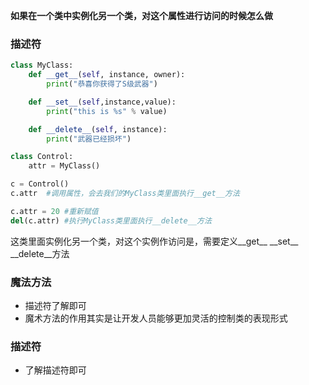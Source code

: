 **如果在一个类中实例化另一个类，对这个属性进行访问的时候怎么做**

### 描述符

```py
class MyClass:
    def __get__(self, instance, owner):
        print("恭喜你获得了S级武器")

    def __set__(self,instance,value):
        print("this is %s" % value)

    def __delete__(self, instance):
        print("武器已经损坏")

class Control:
    attr = MyClass()

c = Control()
c.attr  #调用属性，会去我们的MyClass类里面执行__get__方法

c.attr = 20 #重新赋值
del(c.attr) #执行MyClass类里面执行__delete__方法
```

这类里面实例化另一个类，对这个实例作访问是，需要定义\_\_get\_\_ \_\_set\_\_ \_\_delete\_\_方法

### 魔法方法

* 描述符了解即可
* 魔术方法的作用其实是让开发人员能够更加灵活的控制类的表现形式

### 描述符

* 了解描述符即可



